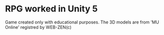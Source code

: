 # RPG worked in Unity 5
Game created only with educational purposes. The 3D models are from 'MU Online' registred by WEB-ZEN(c)